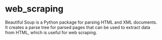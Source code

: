# web_scraping

Beautiful Soup is a Python package for parsing HTML and XML documents. It creates a parse tree for parsed pages that can be used to extract data from HTML, which is useful for web scraping.
